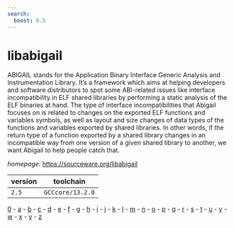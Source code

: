 ```yaml
---
search:
  boost: 0.5
---
```

# libabigail

ABIGAIL stands for the Application Binary Interface Generic Analysis and Instrumentation Library.  It’s a framework which aims at helping developers and software distributors to spot some ABI-related issues like interface incompatibility in ELF shared libraries by performing a static analysis of the ELF binaries at hand.  The type of interface incompatibilities that Abigail focuses on is related to changes on the exported ELF functions and variables symbols, as well as layout and size changes of data types of the functions and variables exported by shared libraries.  In other words, if the return type of a function exported by a shared library changes in an incompatible way from one version of a given shared library to another, we want Abigail to help people catch that.

*homepage*: <https://sourceware.org/libabigail>

version | toolchain
--------|----------
``2.5`` | ``GCCcore/13.2.0``

[0](../0/index.md) - [a](../a/index.md) - [b](../b/index.md) - [c](../c/index.md) - [d](../d/index.md) - [e](../e/index.md) - [f](../f/index.md) - [g](../g/index.md) - [h](../h/index.md) - [i](../i/index.md) - [j](../j/index.md) - [k](../k/index.md) - [l](../l/index.md) - [m](../m/index.md) - [n](../n/index.md) - [o](../o/index.md) - [p](../p/index.md) - [q](../q/index.md) - [r](../r/index.md) - [s](../s/index.md) - [t](../t/index.md) - [u](../u/index.md) - [v](../v/index.md) - [w](../w/index.md) - [x](../x/index.md) - [y](../y/index.md) - [z](../z/index.md)

